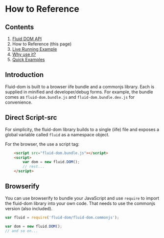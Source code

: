 # How to Reference

## Contents

1. [Fluid DOM API](./API.md)
2. How to Reference (this page)
3. [Live Running Example](./live/example-01.html)
4. [Why use it?](./README.md)
5. [Quick Examples](./Quick-Examples.md)


## Introduction

Fluid-dom is built to a browser iife bundle and a commonjs
library. Each is supplied in minified and developer/debug
forms.  For example, the bundle comes as `fluid-dom.bundle.js` and
`fluid-dom.bundle.dev.js` for convenience.

## Direct Script-src

For simplicity, the fluid-dom library builds to a single (iife) file
and exposes a global variable called `fluid` as a namespace object.

For the browser, the use a script tag:
```html
    <script src="fluid-dom.bundle.js"></script>
    <script>
        var dom = new fluid.DOM();
        // rest...
    </script>
```

## Browserify

You can use browserify to bundle your JavaScript 
and use `require` to import the fluid-dom library into 
your own code. That needs to use the commonjs version (also included).

```js
var fluid = require('fluid-dom/fluid-dom.commonjs');

var dom = new fluid.DOM();
// and so on...
```
